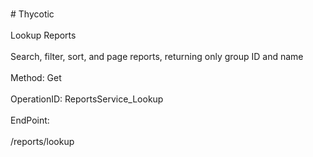 <br>#     Thycotic</br>
<br>Lookup Reports</br>
<br>Search, filter, sort, and page reports, returning only group ID and name</br>
<br>Method: Get</br>
<br>OperationID: ReportsService_Lookup</br>
<br>EndPoint:</br>
<br>/reports/lookup</br>
